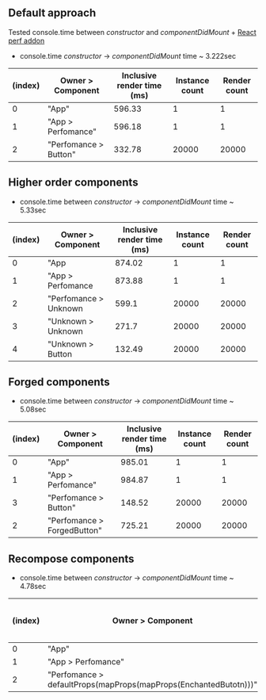 ## Default approach

Tested console.time between *constructor* and *componentDidMount* + [React perf addon](https://facebook.github.io/react/docs/perf.html)

* console.time *constructor* -> *componentDidMount* time ~ 3.222sec

| (index)  | Owner > Component     | Inclusive render time (ms) | Instance count | Render count |
|----------|-----------------------|----------------------------|----------------|--------------|
| 0        | "App"                 | 596.33                     | 1              | 1            |
| 1        | "App > Perfomance"    | 596.18                     | 1              | 1            |
| 2        | "Perfomance > Button" | 332.78                     | 20000          | 20000        |

## Higher order components

* console.time between *constructor* -> *componentDidMount* time ~ 5.33sec

| (index)  | Owner > Component     | Inclusive render time (ms) | Instance count | Render count |
|----------|-----------------------|----------------------------|----------------|--------------|
| 0        |"App                   | 874.02                     | 1              | 1            |
| 1        |"App > Perfomance      | 873.88                     | 1              | 1            |
| 2        |"Perfomance > Unknown  | 599.1                      | 20000          | 20000        |
| 3        |"Unknown > Unknown     | 271.7                      | 20000          | 20000        |
| 4        |"Unknown > Button      | 132.49                     | 20000          | 20000        |


## Forged components

* console.time between *constructor* -> *componentDidMount* time ~ 5.08sec

| (index)  | Owner > Component           | Inclusive render time (ms) | Instance count | Render count |
|----------|-----------------------------|----------------------------|----------------|--------------|
| 0        | "App"                       | 985.01                     | 1              | 1            |
| 1        | "App > Perfomance"          | 984.87                     | 1              | 1            |
| 3        | "Perfomance > Button"       | 148.52                     | 20000          | 20000        |
| 2        | "Perfomance > ForgedButton" | 725.21                     | 20000          | 20000        |

## Recompose components

* console.time between *constructor* -> *componentDidMount* time ~ 4.78sec

| (index)  | Owner > Component                                                | Inclusive render time (ms) | Instance count | Render count |
|----------|------------------------------------------------------------------|----------------------------|----------------|--------------|
| 0        | "App"                                                            | 620.29                     |1               | 1            |
| 1        | "App > Perfomance"                                               | 620.14                     |1               | 1            |  
| 2        | "Perfomance > defaultProps(mapProps(mapProps(EnchantedButotn)))"	| 476.35                     |20000	          | 20000        |
